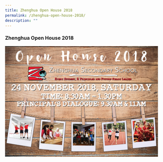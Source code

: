 ```yaml
---
title: Zhenghua Open House 2018
permalink: /zhenghua-open-house-2018/
description: ""
---
```

### Zhenghua Open House 2018

![](/images/2018%20zhenghua%20openhouse.jpg)